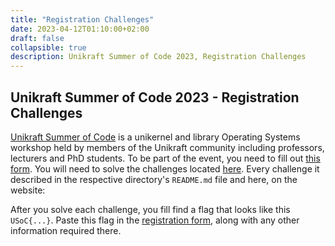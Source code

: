 ```yaml
---
title: "Registration Challenges"
date: 2023-04-12T01:10:00+02:00
draft: false
collapsible: true
description: Unikraft Summer of Code 2023, Registration Challenges
---
```


## Unikraft Summer of Code 2023 - Registration Challenges

[Unikraft Summer of Code](community/hackathons/usoc23/) is a unikernel and library Operating Systems workshop held by members of the Unikraft community including professors, lecturers and PhD students.
To be part of the event, you need to fill out [this form](https://forms.gle/Lz3DqefrnfxWFMCB8).
You will need to solve the challenges located [here](TODO).
Every challenge it described in the respective directory's `README.md` file and here, on the website:

After you solve each challenge, you fill find a flag that looks like this `USoC{...}`.
Paste this flag in the [registration form](https://forms.gle/Lz3DqefrnfxWFMCB8), along with any other information required there.
